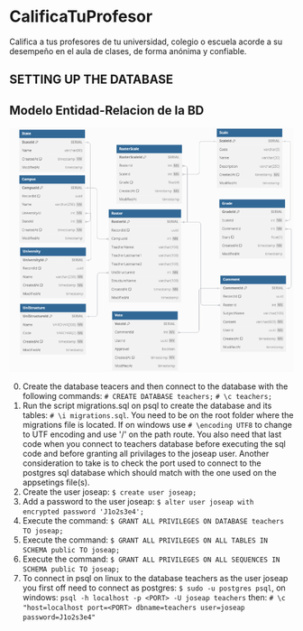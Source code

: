 # CalificaTuProfesor

Califica a tus profesores de tu universidad, colegio o escuela acorde a su desempeño en el aula de clases, de forma anónima y
confiable.

## SETTING UP THE DATABASE
## Modelo Entidad-Relacion de la BD

![picture alt](https://github.com/JoseAP89/CalificaTuProfesor/blob/main/docs/ER-DB.png "entidad-relacion")

0. Create the database teacers and then connect to the database with the following commands:
    `# CREATE DATABASE teachers;`
    `# \c teachers;`
1. Run the script migrations.sql on psql to create the database and its tables: `# \i migrations.sql`. You need to be on the root folder where 
the migrations file is located. If on windows use `# \encoding UTF8` to change to UTF encoding and use '/' on the path route. 
You also need that last code when you connect to teachers database before executing the sql code and before 
granting all privilages to the joseap user. Another consideration to take is to check the port used to connect to the postgres sql  database which 
should match with the one used on the appsetings file(s).
2. Create the user joseap: `$ create user joseap;`
3. Add a password to the user joseap: `$ alter user joseap with encrypted password 'J1o2s3e4';`
4. Execute the command: `$ GRANT ALL PRIVILEGES ON DATABASE teachers TO joseap;`
5. Execute the command: `$ GRANT ALL PRIVILEGES ON ALL TABLES IN SCHEMA public TO joseap;`
6. Execute the command: `$ GRANT ALL PRIVILEGES ON ALL SEQUENCES IN SCHEMA public TO joseap;`
7. To connect in psql on linux to the database teachers as the user joseap you first off need to connect as postgres: 
 `$ sudo -u postgres psql`, on windows: 
 `psql -h localhost -p <PORT> -U joseap teachers` then: 
 `# \c "host=localhost port=<PORT> dbname=teachers user=joseap password=J1o2s3e4"`
